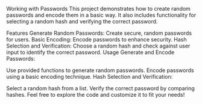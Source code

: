 Working with Passwords
This project demonstrates how to create random passwords and encode them in a basic way. It also includes functionality for selecting a random hash and verifying the correct password.

Features
Generate Random Passwords: Create secure, random passwords for users.
Basic Encoding: Encode passwords to enhance security.
Hash Selection and Verification: Choose a random hash and check against user input to identify the correct password.
Usage
Generate and Encode Passwords:

Use provided functions to generate random passwords.
Encode passwords using a basic encoding technique.
Hash Selection and Verification:

Select a random hash from a list.
Verify the correct password by comparing hashes.
Feel free to explore the code and customize it to fit your needs!

